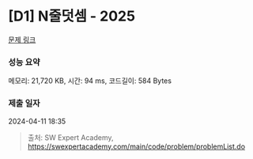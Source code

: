 # [D1] N줄덧셈 - 2025 

[문제 링크](https://swexpertacademy.com/main/code/problem/problemDetail.do?contestProbId=AV5QFZtaAscDFAUq) 

### 성능 요약

메모리: 21,720 KB, 시간: 94 ms, 코드길이: 584 Bytes

### 제출 일자

2024-04-11 18:35



> 출처: SW Expert Academy, https://swexpertacademy.com/main/code/problem/problemList.do